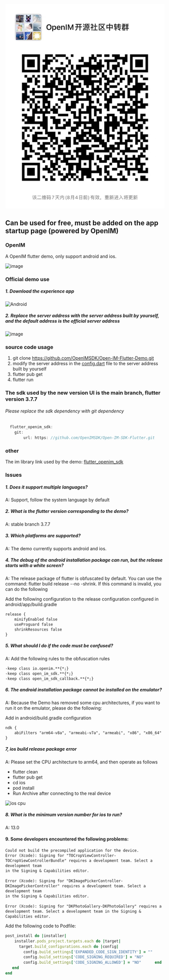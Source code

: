 ![avatar](https://github.com/OpenIMSDK/OpenIM-Docs/blob/main/docs/images/WechatIMG20.jpeg)
## Can be used for free, must be added on the app startup page (powered by OpenIM)

### OpenIM
A OpenIM flutter demo, only support android and ios.

![image](https://github.com/OpenIMSDK/Open-IM-Flutter-Demo/blob/master/gif/1.gif)


### Official demo use

##### 1. Download the experience app

![Android](https://www.pgyer.com/app/qrcode/openim_flutter_full)

##### 2. Replace the server address with the server address built by yourself, and the default address is the official server address

![image](https://github.com/OpenIMSDK/Open-IM-Flutter-Demo/blob/master/gif/2.gif)


### source code usage

1. git clone https://github.com/OpenIMSDK/Open-IM-Flutter-Demo.git
2. modify the server address in the [config.dart](https://github.com/OpenIMSDK/Open-IM-Flutter-Demo/blob/master/lib/src/common/config.dart) file to the server address built by yourself
3. flutter pub get
4. flutter run

### The sdk used by the new version UI is the main branch, flutter version 3.7.7

###### Please replace the sdk dependency with git dependency
```dart
  flutter_openim_sdk:
    git:
        url: https: //github.com/OpenIMSDK/Open-IM-SDK-Flutter.git
```

### other

The im library link used by the demo: [flutter_openim_sdk ](https://github.com/OpenIMSDK/Open-IM-SDK-Flutter.git)

### Issues

##### 1. Does it support multiple languages?

A: Support, follow the system language by default

##### 2. What is the flutter version corresponding to the demo?

A: stable branch 3.7.7

##### 3. Which platforms are supported?

A: The demo currently supports android and ios.

##### 4. The debug of the android installation package can run, but the release starts with a white screen?

A: The release package of flutter is obfuscated by default. You can use the command: flutter build release --no -shrink. If this command is invalid, you can do the following

Add the following configuration to the release configuration configured in android/app/build.gradle

```
release {
    minifyEnabled false
    useProguard false
    shrinkResources false
}
```

##### 5. What should I do if the code must be confused?

A: Add the following rules to the obfuscation rules

```
-keep class io.openim.**{*;}
-keep class open_im_sdk.**{*;}
-keep class open_im_sdk_callback.**{*;}
```

##### 6. The android installation package cannot be installed on the emulator?

A: Because the Demo has removed some cpu architectures, if you want to run it on the emulator, please do the following:

Add in android/build.gradle configuration

```
ndk {
    abiFilters "arm64-v8a", "armeabi-v7a", "armeabi", "x86", "x86_64"
}
```

##### 7, ios build release package error

A: Please set the CPU architecture to arm64, and then operate as follows

- flutter clean
- flutter pub get
- cd ios
- pod install
- Run Archive after connecting to the real device

![ios cpu](https://user-images.githubusercontent.com/7018230/155913400-6231329a-aee9-4082-8d24-a25baad55261.png)

##### 8. What is the minimum version number for ios to run?

A: 13.0

#### 9. Some developers encountered the following problems:
```
Could not build the precompiled application for the device.
Error (Xcode): Signing for "TOCropViewController-TOCropViewControllerBundle" requires a development team. Select a development team
in the Signing & Capabilities editor.

Error (Xcode): Signing for "DKImagePickerController-DKImagePickerController" requires a development team. Select a development team
in the Signing & Capabilities editor.

Error (Xcode): Signing for "DKPhotoGallery-DKPhotoGallery" requires a development team. Select a development team in the Signing &
Capabilities editor.
```
Add the following code to Podfile:
```ruby
post_install do |installer|
    installer.pods_project.targets.each do |target|
      target.build_configurations.each do |config|
        config.build_settings['EXPANDED_CODE_SIGN_IDENTITY'] = ""
        config.build_settings['CODE_SIGNING_REQUIRED'] = "NO"
        config.build_settings['CODE_SIGNING_ALLOWED'] = "NO"      end
   end
end
```
